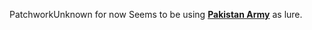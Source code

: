 PatchworkUnknown for now
Seems to be using [**Pakistan Army**](./67bf28adf1b2994d9b20e4aa8a068f487e02d4bfd9a3ee73d81dd37f2a7d5a73.md) as lure.

